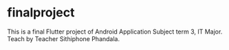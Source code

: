 # finalproject
This is a final Flutter project of Android Application Subject term 3, IT Major. Teach by Teacher Sithiphone Phandala.
